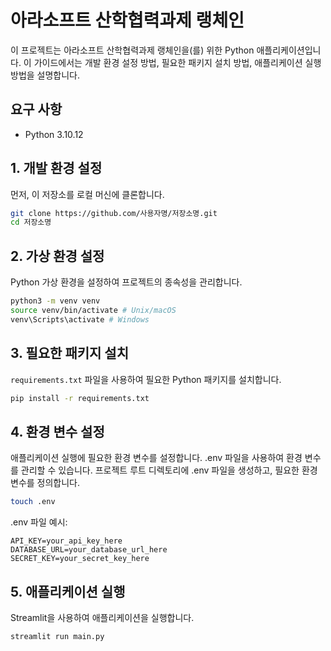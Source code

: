 # 아라소프트 산학협력과제 랭체인

이 프로젝트는 아라소프트 산학협력과제 랭체인을(를) 위한 Python 애플리케이션입니다. 이 가이드에서는 개발 환경 설정 방법, 필요한 패키지 설치 방법, 애플리케이션 실행 방법을 설명합니다.

## 요구 사항

- Python 3.10.12

## 1. 개발 환경 설정

먼저, 이 저장소를 로컬 머신에 클론합니다.

```sh
git clone https://github.com/사용자명/저장소명.git
cd 저장소명
```

## 2. 가상 환경 설정

Python 가상 환경을 설정하여 프로젝트의 종속성을 관리합니다.

```sh
python3 -m venv venv
source venv/bin/activate # Unix/macOS
venv\Scripts\activate # Windows
```

## 3. 필요한 패키지 설치

`requirements.txt` 파일을 사용하여 필요한 Python 패키지를 설치합니다.

```sh
pip install -r requirements.txt
```

## 4. 환경 변수 설정

애플리케이션 실행에 필요한 환경 변수를 설정합니다. .env 파일을 사용하여 환경 변수를 관리할 수 있습니다. 프로젝트 루트 디렉토리에 .env 파일을 생성하고, 필요한 환경 변수를 정의합니다.

```sh
touch .env
```

.env 파일 예시:

```
API_KEY=your_api_key_here
DATABASE_URL=your_database_url_here
SECRET_KEY=your_secret_key_here
```

## 5. 애플리케이션 실행

Streamlit을 사용하여 애플리케이션을 실행합니다.

```
streamlit run main.py
```
